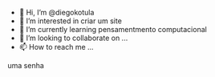 - 👋 Hi, I’m @diegokotula
- 👀 I’m interested in  criar um site
- 🌱 I’m currently learning  pensamentmento computacional
- 💞️ I’m looking to collaborate on ...
- 📫 How to reach me ...

<!---
diegokotula/diegokotula is a ✨ special ✨ repository because its `README.md` (this file) appears on your GitHub profile.
You can click the Preview link to take a look at your changes.
--->
 uma senha
